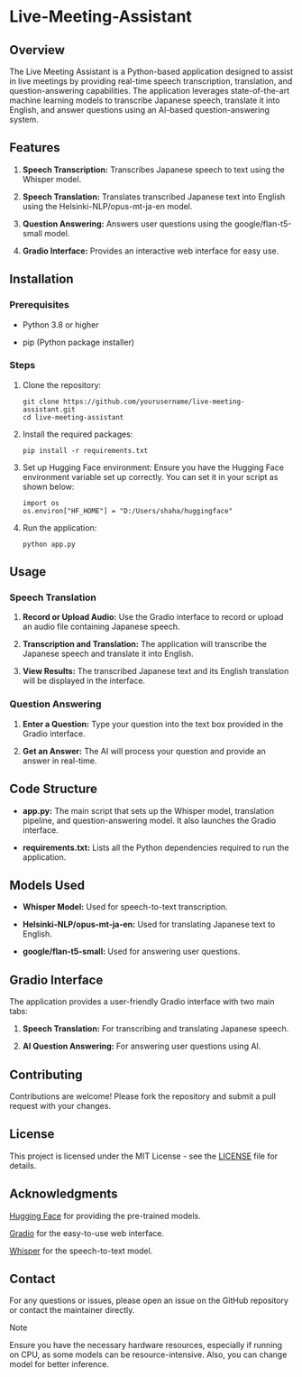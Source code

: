 # Live-Meeting-Assistant
## Overview
The Live Meeting Assistant is a Python-based application designed to assist in live meetings by providing real-time speech transcription, translation, and question-answering capabilities. The application leverages state-of-the-art machine learning models to transcribe Japanese speech, translate it into English, and answer questions using an AI-based question-answering system.

## Features
1. **Speech Transcription:** Transcribes Japanese speech to text using the Whisper model.

2. **Speech Translation:** Translates transcribed Japanese text into English using the Helsinki-NLP/opus-mt-ja-en model.

3. **Question Answering:** Answers user questions using the google/flan-t5-small model.

4. **Gradio Interface:** Provides an interactive web interface for easy use.

## Installation
### Prerequisites
- Python 3.8 or higher

- pip (Python package installer)

### Steps
1. Clone the repository:
   ```
   git clone https://github.com/yourusername/live-meeting-assistant.git
   cd live-meeting-assistant
   ```
2. Install the required packages:
   ```
   pip install -r requirements.txt
   ```

3. Set up Hugging Face environment:
   Ensure you have the Hugging Face environment variable set up correctly. You can set it in your script as shown below:
   ```
   import os
   os.environ["HF_HOME"] = "D:/Users/shaha/huggingface"
   ```

4. Run the application:
   ```
   python app.py
   ```

## Usage
### Speech Translation
1. **Record or Upload Audio:** Use the Gradio interface to record or upload an audio file containing Japanese speech.

2. **Transcription and Translation:** The application will transcribe the Japanese speech and translate it into English.

3. **View Results:** The transcribed Japanese text and its English translation will be displayed in the interface.

### Question Answering
1. **Enter a Question:** Type your question into the text box provided in the Gradio interface.

2. **Get an Answer:** The AI will process your question and provide an answer in real-time.

## Code Structure
- **app.py:** The main script that sets up the Whisper model, translation pipeline, and question-answering model. It also launches the Gradio interface.

- **requirements.txt:** Lists all the Python dependencies required to run the application.

## Models Used
- **Whisper Model:** Used for speech-to-text transcription.

- **Helsinki-NLP/opus-mt-ja-en:** Used for translating Japanese text to English.

- **google/flan-t5-small:** Used for answering user questions.

## Gradio Interface
The application provides a user-friendly Gradio interface with two main tabs:

1. **Speech Translation:** For transcribing and translating Japanese speech.

2. **AI Question Answering:** For answering user questions using AI.

## Contributing
Contributions are welcome! Please fork the repository and submit a pull request with your changes.

## License
This project is licensed under the MIT License - see the [LICENSE](https://license/) file for details.

## Acknowledgments
[Hugging Face](https://huggingface.co/) for providing the pre-trained models.

[Gradio](https://gradio.app/) for the easy-to-use web interface.

[Whisper](https://github.com/openai/whisper) for the speech-to-text model.

## Contact
For any questions or issues, please open an issue on the GitHub repository or contact the maintainer directly.

> [!NOTE]
> Ensure you have the necessary hardware resources, especially if running on CPU, as some models can be resource-intensive. Also, you can change model for better inference.
